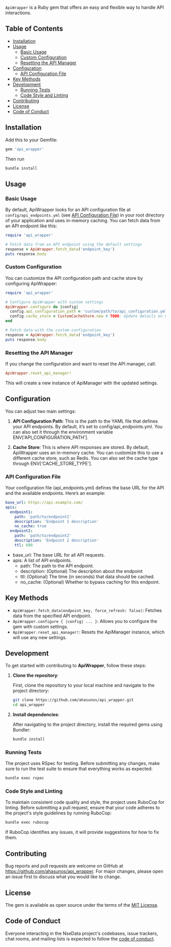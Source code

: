 `ApiWrapper` is a Ruby gem that offers an easy and flexible way to handle API interactions.

## Table of Contents

- [Installation](#installation)
- [Usage](#usage)
  - [Basic Usage](#basic-usage)
  - [Custom Configuration](#custom-configuration)
  - [Resetting the API Manager](#resetting-the-api-manager)
- [Configuration](#configuration)
  - [API Configuration File](#api-configuration-file)
- [Key Methods](#key-methods)
- [Development](#development)
  - [Running Tests](#running-tests)
  - [Code Style and Linting](#code-style-and-linting)
- [Contributing](#contributing)
- [License](#license)
- [Code of Conduct](#code-of-conduct)

## Installation

Add this to your Gemfile:


```ruby
gem 'api_wrapper'
```

Then run

```ruby
bundle install
```

## Usage

### Basic Usage
By default, ApiWrapper looks for an API configuration file at `config/api_endpoints.yml` (see [API Configuration File](#api-configuration-file)) in your root directory of your application and uses in-memory caching. You can fetch data from an API endpoint like this:

```ruby
require 'api_wrapper'

# Fetch data from an API endpoint using the default settings
response = ApiWrapper.fetch_data('endpoint_key')
puts response.body
```

### Custom Configuration
You can customize the API configuration path and cache store by configuring ApiWrapper:

```ruby
require 'api_wrapper'

# Configure ApiWrapper with custom settings
ApiWrapper.configure do |config|
  config.api_configuration_path = 'custom/path/to/api_configuration.yml'
  config.cache_store = CustomCacheStore.new # TODO: Update details on CustomCacheStore later
end

# Fetch data with the custom configuration
response = ApiWrapper.fetch_data('endpoint_key')
puts response.body
```

### Resetting the API Manager
If you change the configuration and want to reset the API manager, call:
```ruby
ApiWrapper.reset_api_manager!
```
This will create a new instance of ApiManager with the updated settings.

## Configuration
You can adjust two main settings:

1. **API Configuration Path**: This is the path to the YAML file that defines your API endpoints. By default, it’s set to config/api_endpoints.yml. You can also set it through the environment variable ENV['API_CONFIGURATION_PATH'].

2. **Cache Store**: This is where API responses are stored. By default, ApiWrapper uses an in-memory cache. You can customize this to use a different cache store, such as Redis. You can also set the cache type through ENV['CACHE_STORE_TYPE'].

### API Configuration File
Your configuration file (api_endpoints.yml) defines the base URL for the API and the available endpoints. Here’s an example:

```yaml
base_url: https://api.example.com/
apis:
  endpoint1:
    path: 'path/to/endpoint1'
    description: 'Endpoint 1 description'
    no_cache: true
  endpoint2:
    path: 'path/to/endpoint2'
    description: 'Endpoint 2 description'
    ttl: 600
```

- base_url: The base URL for all API requests.
- apis: A list of API endpoints.
    - path: The path to the API endpoint.
    - description: (Optional) The description about the endpoint
    - ttl: (Optional) The time (in seconds) that data should be cached.
    - no_cache: (Optional) Whether to bypass caching for this endpoint.

## Key Methods
- `ApiWrapper.fetch_data(endpoint_key, force_refresh: false)`: Fetches data from the specified API endpoint.
- `ApiWrapper.configure { |config| ... }`: Allows you to configure the gem with custom settings.
- `ApiWrapper.reset_api_manager!`: Resets the ApiManager instance, which will use any new settings.

## Development

To get started with contributing to **ApiWrapper**, follow these steps:

1. **Clone the repository**:

   First, clone the repository to your local machine and navigate to the project directory:

   ```bash
   git clone https://github.com/ahasunos/api_wrapper.git
   cd api_wrapper

2. **Install dependencies**:

   After navigating to the project directory, install the required gems using Bundler:

   ```bash
   bundle install
   ```

### Running Tests
The project uses RSpec for testing. Before submitting any changes, make sure to run the test suite to ensure that everything works as expected:

```bash
bundle exec rspec
```

### Code Style and Linting
To maintain consistent code quality and style, the project uses RuboCop for linting. Before submitting a pull request, ensure that your code adheres to the project's style guidelines by running RuboCop:

```bash
bundle exec rubocop
```

If RuboCop identifies any issues, it will provide suggestions for how to fix them.

## Contributing

Bug reports and pull requests are welcome on GitHub at https://github.com/ahasunos/api_wrapper. For major changes, please open an issue first to discuss what you would like to change.

## License

The gem is available as open source under the terms of the [MIT License](https://opensource.org/licenses/MIT).

## Code of Conduct

Everyone interacting in the NseData project's codebases, issue trackers, chat rooms, and mailing lists is expected to follow the [code of conduct](https://github.com/ahasunos/api_wrapper/blob/master/CODE_OF_CONDUCT.md).
